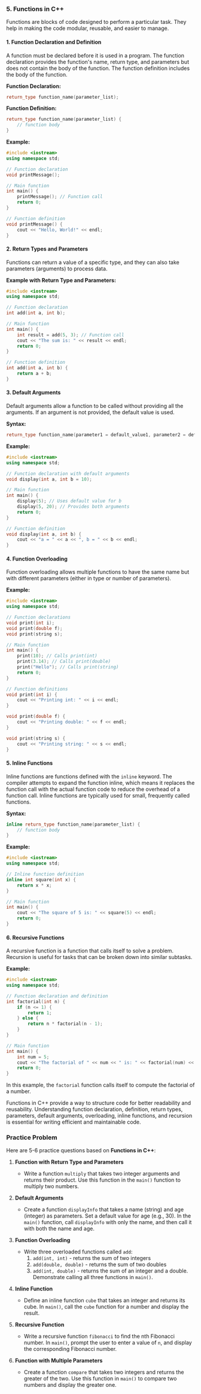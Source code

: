 ### 5. **Functions in C++**

Functions are blocks of code designed to perform a particular task. They help in making the code modular, reusable, and easier to manage.

#### 1. **Function Declaration and Definition**

A function must be declared before it is used in a program. The function declaration provides the function's name, return type, and parameters but does not contain the body of the function. The function definition includes the body of the function.

**Function Declaration:**
```cpp
return_type function_name(parameter_list);
```

**Function Definition:**
```cpp
return_type function_name(parameter_list) {
    // function body
}
```

**Example:**
```cpp
#include <iostream>
using namespace std;

// Function declaration
void printMessage();

// Main function
int main() {
    printMessage(); // Function call
    return 0;
}

// Function definition
void printMessage() {
    cout << "Hello, World!" << endl;
}
```

#### 2. **Return Types and Parameters**

Functions can return a value of a specific type, and they can also take parameters (arguments) to process data.

**Example with Return Type and Parameters:**
```cpp
#include <iostream>
using namespace std;

// Function declaration
int add(int a, int b);

// Main function
int main() {
    int result = add(5, 3); // Function call
    cout << "The sum is: " << result << endl;
    return 0;
}

// Function definition
int add(int a, int b) {
    return a + b;
}
```

#### 3. **Default Arguments**

Default arguments allow a function to be called without providing all the arguments. If an argument is not provided, the default value is used.

**Syntax:**
```cpp
return_type function_name(parameter1 = default_value1, parameter2 = default_value2);
```

**Example:**
```cpp
#include <iostream>
using namespace std;

// Function declaration with default arguments
void display(int a, int b = 10);

// Main function
int main() {
    display(5); // Uses default value for b
    display(5, 20); // Provides both arguments
    return 0;
}

// Function definition
void display(int a, int b) {
    cout << "a = " << a << ", b = " << b << endl;
}
```

#### 4. **Function Overloading**

Function overloading allows multiple functions to have the same name but with different parameters (either in type or number of parameters).

**Example:**
```cpp
#include <iostream>
using namespace std;

// Function declarations
void print(int i);
void print(double f);
void print(string s);

// Main function
int main() {
    print(10); // Calls print(int)
    print(3.14); // Calls print(double)
    print("Hello"); // Calls print(string)
    return 0;
}

// Function definitions
void print(int i) {
    cout << "Printing int: " << i << endl;
}

void print(double f) {
    cout << "Printing double: " << f << endl;
}

void print(string s) {
    cout << "Printing string: " << s << endl;
}
```

#### 5. **Inline Functions**

Inline functions are functions defined with the `inline` keyword. The compiler attempts to expand the function inline, which means it replaces the function call with the actual function code to reduce the overhead of a function call. Inline functions are typically used for small, frequently called functions.

**Syntax:**
```cpp
inline return_type function_name(parameter_list) {
    // function body
}
```

**Example:**
```cpp
#include <iostream>
using namespace std;

// Inline function definition
inline int square(int x) {
    return x * x;
}

// Main function
int main() {
    cout << "The square of 5 is: " << square(5) << endl;
    return 0;
}
```

#### 6. **Recursive Functions**

A recursive function is a function that calls itself to solve a problem. Recursion is useful for tasks that can be broken down into similar subtasks.

**Example:**
```cpp
#include <iostream>
using namespace std;

// Function declaration and definition
int factorial(int n) {
    if (n <= 1) {
        return 1;
    } else {
        return n * factorial(n - 1);
    }
}

// Main function
int main() {
    int num = 5;
    cout << "The factorial of " << num << " is: " << factorial(num) << endl;
    return 0;
}
```

In this example, the `factorial` function calls itself to compute the factorial of a number.

Functions in C++ provide a way to structure code for better readability and reusability. Understanding function declaration, definition, return types, parameters, default arguments, overloading, inline functions, and recursion is essential for writing efficient and maintainable code.


### Practice Problem

Here are 5-6 practice questions based on **Functions in C++**:

1. **Function with Return Type and Parameters**  
   - Write a function `multiply` that takes two integer arguments and returns their product. Use this function in the `main()` function to multiply two numbers.

2. **Default Arguments**  
   - Create a function `displayInfo` that takes a name (string) and age (integer) as parameters. Set a default value for age (e.g., 30). In the `main()` function, call `displayInfo` with only the name, and then call it with both the name and age.

3. **Function Overloading**  
   - Write three overloaded functions called `add`:  
     1. `add(int, int)` - returns the sum of two integers  
     2. `add(double, double)` - returns the sum of two doubles  
     3. `add(int, double)` - returns the sum of an integer and a double.  
     Demonstrate calling all three functions in `main()`.

4. **Inline Function**  
   - Define an inline function `cube` that takes an integer and returns its cube. In `main()`, call the `cube` function for a number and display the result.

5. **Recursive Function**  
   - Write a recursive function `fibonacci` to find the nth Fibonacci number. In `main()`, prompt the user to enter a value of `n`, and display the corresponding Fibonacci number.

6. **Function with Multiple Parameters**  
   - Create a function `compare` that takes two integers and returns the greater of the two. Use this function in `main()` to compare two numbers and display the greater one.